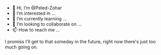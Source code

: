 - 👋 Hi, I’m @Peled-Zohar
- 👀 I’m interested in ...
- 🌱 I’m currently learning ...
- 💞️ I’m looking to collaborate on ...
- 📫 How to reach me ...

I promiss I'll get to that someday in the future, right now there's just too much going on.

<!---
Peled-Zohar/Peled-Zohar is a ✨ special ✨ repository because its `README.md` (this file) appears on your GitHub profile.
You can click the Preview link to take a look at your changes.
--->
